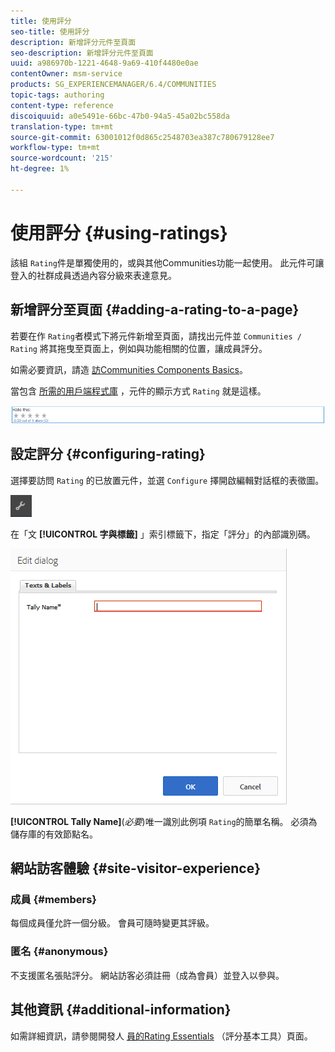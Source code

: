 ```yaml
---
title: 使用評分
seo-title: 使用評分
description: 新增評分元件至頁面
seo-description: 新增評分元件至頁面
uuid: a986970b-1221-4648-9a69-410f4480e0ae
contentOwner: msm-service
products: SG_EXPERIENCEMANAGER/6.4/COMMUNITIES
topic-tags: authoring
content-type: reference
discoiquuid: a0e5491e-66bc-47b0-94a5-45a02bc558da
translation-type: tm+mt
source-git-commit: 63001012f0d865c2548703ea387c780679128ee7
workflow-type: tm+mt
source-wordcount: '215'
ht-degree: 1%

---
```



# 使用評分 {#using-ratings}

該組 `Rating`件是單獨使用的，或與其他Communities功能一起使用。 此元件可讓登入的社群成員透過內容分級來表達意見。

## 新增評分至頁面 {#adding-a-rating-to-a-page}

若要在作 `Rating`者模式下將元件新增至頁面，請找出元件並 `Communities / Rating` 將其拖曳至頁面上，例如與功能相關的位置，讓成員評分。

如需必要資訊，請造 [訪Communities Components Basics](basics.md)。

當包含 [所需的用戶端程式庫](rating-basics.md#essentials-for-client-side) ，元件的顯示方式 `Rating` 就是這樣。

![chlimage_1-493](assets/chlimage_1-493.png)

## 設定評分 {#configuring-rating}

選擇要訪問 `Rating` 的已放置元件，並選 `Configure` 擇開啟編輯對話框的表徵圖。

![chlimage_1-494](assets/chlimage_1-494.png)

在「文 **[!UICONTROL 字與標籤]** 」索引標籤下，指定「評分」的內部識別碼。

![chlimage_1-495](assets/chlimage_1-495.png)

**[!UICONTROL Tally Name]**(*必要*)唯一識別此例項 `Rating`的簡單名稱。 必須為儲存庫的有效節點名。

## 網站訪客體驗 {#site-visitor-experience}

### 成員 {#members}

每個成員僅允許一個分級。 會員可隨時變更其評級。

### 匿名 {#anonymous}

不支援匿名張貼評分。 網站訪客必須註冊（成為會員）並登入以參與。

## 其他資訊 {#additional-information}

如需詳細資訊，請參閱開發人 [員的Rating Essentials](rating-basics.md) （評分基本工具）頁面。
